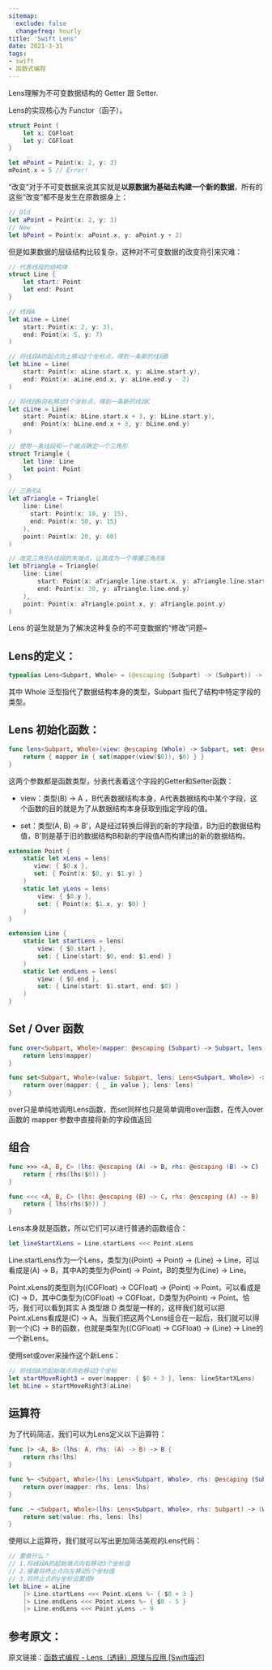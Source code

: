 ```yaml
---
sitemap:
  exclude: false
  changefreq: hourly
title: 'Swift Lens'
date: 2021-3-31
tags:
- swift
- 函数式编程
---
```


Lens理解为不可变数据结构的 Getter 跟 Setter.


Lens的实现核心为 Functor（函子）。

```swift
struct Point {
    let x: CGFloat
    let y: CGFloat
}

let mPoint = Point(x: 2, y: 3)
mPoint.x = 5 // Error!
```

“改变”对于不可变数据来说其实就是**以原数据为基础去构建一个新的数据**，所有的这些“改变”都不是发生在原数据身上：

```swift
// Old
let aPoint = Point(x: 2, y: 3)
// New
let bPoint = Point(x: aPoint.x, y: aPoint.y + 2)
```

但是如果数据的层级结构比较复杂，这种对不可变数据的改变将引来灾难：

```swift
// 代表线段的结构体
struct Line {
    let start: Point
    let end: Point
}

// 线段A
let aLine = Line(
    start: Point(x: 2, y: 3),
    end: Point(x: 5, y: 7)
)

// 将线段A的起点向上移动2个坐标点，得到一条新的线段B
let bLine = Line(
    start: Point(x: aLine.start.x, y: aLine.start.y),
    end: Point(x: aLine.end.x, y: aLine.end.y - 2)
)

// 将线段B向右移动3个坐标点，得到一条新的线段C
let cLine = Line(
    start: Point(x: bLine.start.x + 3, y: bLine.start.y),
    end: Point(x: bLine.end.x + 3, y: bLine.end.y)
)

// 使用一条线段和一个端点确定一个三角形
struct Triangle {
    let line: Line
    let point: Point
}

// 三角形A
let aTriangle = Triangle(
    line: Line(
      start: Point(x: 10, y: 15),
      end: Point(x: 50, y: 15)
    ),
    point: Point(x: 20, y: 60)
)

// 改变三角形A线段的末端点，让其成为一个等腰三角形B
let bTriangle = Triangle(
    line: Line(
        start: Point(x: aTriangle.line.start.x, y: aTriangle.line.start.y),
        end: Point(x: 30, y: aTriangle.line.end.y)
    ),
    point: Point(x: aTriangle.point.x, y: aTriangle.point.y)
)
```

Lens 的诞生就是为了解决这种复杂的不可变数据的“修改”问题~


## Lens的定义：

```swift
typealias Lens<Subpart, Whole> = (@escaping (Subpart) -> (Subpart)) -> (Whole) -> Whole
```

其中 Whole 泛型指代了数据结构本身的类型，Subpart 指代了结构中特定字段的类型。


## Lens 初始化函数：

```swift
func lens<Subpart, Whole>(view: @escaping (Whole) -> Subpart, set: @escaping (Subpart, Whole) -> Whole) -> Lens<Subpart, Whole> {
    return { mapper in { set(mapper(view($0)), $0) } }
}
```

这两个参数都是函数类型，分表代表着这个字段的Getter和Setter函数：

* view：类型(B) -> A ，B代表数据结构本身，A代表数据结构中某个字段，这个函数的目的就是为了从数据结构本身获取到指定字段的值。

* set：类型(A, B) -> B'，A是经过转换后得到的新的字段值，B为旧的数据结构值，B'则是基于旧的数据结构B和新的字段值A而构建出的新的数据结构。

```swift
extension Point {
    static let xLens = lens(
       view: { $0.x }, 
       set: { Point(x: $0, y: $1.y) }
    )
    static let yLens = lens(
        view: { $0.y },
        set: { Point(x: $1.x, y: $0) }
    )
}

extension Line {
    static let startLens = lens(
        view: { $0.start },
        set: { Line(start: $0, end: $1.end) }
    )
    static let endLens = lens(
        view: { $0.end }, 
        set: { Line(start: $1.start, end: $0) }
    )
}
```


## Set / Over 函数


```swift
func over<Subpart, Whole>(mapper: @escaping (Subpart) -> Subpart, lens: Lens<Subpart, Whole>) -> (Whole) -> Whole {
    return lens(mapper)
}

func set<Subpart, Whole>(value: Subpart, lens: Lens<Subpart, Whole>) -> (Whole) -> Whole {
    return over(mapper: { _ in value }, lens: lens)
}
```

over只是单纯地调用Lens函数，而set同样也只是简单调用over函数，在传入over函数的 mapper 参数中直接将新的字段值返回

## 组合

```swift
func >>> <A, B, C> (lhs: @escaping (A) -> B, rhs: @escaping (B) -> C) -> (A) -> C {
    return { rhs(lhs($0)) }
}

func <<< <A, B, C> (lhs: @escaping (B) -> C, rhs: @escaping (A) -> B) -> (A) -> C {
    return { lhs(rhs($0)) }
}
```

Lens本身就是函数，所以它们可以进行普通的函数组合：

```swift
let lineStartXLens = Line.startLens <<< Point.xLens
```

Line.startLens作为一个Lens，类型为((Point) -> Point) -> (Line) -> Line，可以看成是(A) -> B，其中A的类型为(Point) -> Point，B的类型为(Line) -> Line。

Point.xLens的类型则为((CGFloat) -> CGFloat) -> (Point) -> Point，可以看成是(C) -> D，其中C类型为(CGFloat) -> CGFloat，D类型为(Point) -> Point。恰巧，我们可以看到其实 A 类型跟 D 类型是一样的，这样我们就可以把Point.xLens看成是(C) -> A。当我们把这两个Lens组合在一起后，我们就可以得到一个(C) -> B的函数，也就是类型为((CGFloat) -> CGFloat) -> (Line) -> Line的一个新Lens。

使用set或over来操作这个新Lens：

```swift
// 将线段A的起始端点向右移动3个坐标
let startMoveRight3 = over(mapper: { $0 + 3 }, lens: lineStartXLens)
let bLine = startMoveRight3(aLine)
```

## 运算符

为了代码简洁，我们可以为Lens定义以下运算符：

```swift
func |> <A, B> (lhs: A, rhs: (A) -> B) -> B {
    return rhs(lhs)
}

func %~ <Subpart, Whole>(lhs: Lens<Subpart, Whole>, rhs: @escaping (Subpart) -> Subpart) -> (Whole) -> Whole {
    return over(mapper: rhs, lens: lhs)
}

func .~ <Subpart, Whole>(lhs: Lens<Subpart, Whole>, rhs: Subpart) -> (Whole) -> Whole {
    return set(value: rhs, lens: lhs)
}
```

使用以上运算符，我们就可以写出更加简洁美观的Lens代码：

```swift
// 要做什么？
// 1.将线段A的起始端点向右移动3个坐标值
// 2.接着将终止点向左移动5个坐标值
// 3.将终止点的y坐标设置成9
let bLine = aLine
    |> Line.startLens <<< Point.xLens %~ { $0 + 3 }
    |> Line.endLens <<< Point.xLens %~ { $0 - 5 }
    |> Line.endLens <<< Point.yLens .~ 9
```

## 参考原文：

原文链接：[函数式编程 - Lens（透镜）原理与应用 [Swift描述]](https://www.jianshu.com/p/87e7b4f0cc67)






















